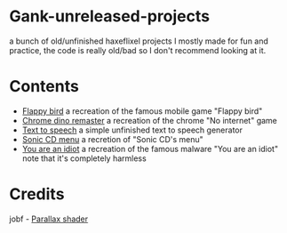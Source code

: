 # Gank-unreleased-projects

a bunch of old/unfinished haxeflixel projects I mostly made for fun and practice,
the code is really old/bad so I don't recommend looking at it. 

# Contents
- [Flappy bird](https://github.com/Gankutsuou-Gank/Gank-unreleased-projects/tree/main/Flappy%20bird) a recreation of the famous mobile game "Flappy bird"
- [Chrome dino remaster](https://github.com/Gankutsuou-Gank/Gank-unreleased-projects/tree/main/Chrome%20dino) a recreation of the chrome "No internet" game
- [Text to speech](https://github.com/Gankutsuou-Gank/Gank-unreleased-projects/tree/main/TextToSpeech) a simple unfinished text to speech generator 
- [Sonic CD menu](https://github.com/Gankutsuou-Gank/Gank-unreleased-projects/tree/main/Sonic%20CD%20menu) a recretion of "Sonic CD's menu"
- [You are an idiot](https://github.com/Gankutsuou-Gank/Gank-unreleased-projects/tree/main/You%20are%20an%20idiot) a recreation of the famous malware "You are an idiot" note that it's completely harmless

# Credits 
jobf - [Parallax shader](https://github.com/jobf/haxeflixel-retro-scrolling-shader)
